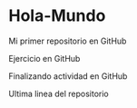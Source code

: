 # Hola-Mundo

Mi primer repositorio en GitHub

Ejercicio en GitHub

Finalizando actividad en GitHub

Ultima linea del repositorio
